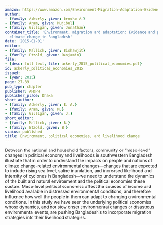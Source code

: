 ```yaml
---
amazon: https://www.amazon.com/Environment-Migration-Adaptation-Evidence-Bangladesh/dp/9849103795/
author:
- {family: Ackerly, given: Brooke A.}
- {family: Anam, given: Mujibul}
- {family: Gilligan, given: Jonathan}
container_title: 'Environment, migration and adaptation: Evidence and politics of
  climate change in Bangladesh'
date: '2015-01-01'
editor:
- {family: Mallick, given: Bishawjit}
- {family: Etzold, given: Benjamin}
file:
- {desc: full text, file: ackerly_2015_political_economies.pdf}
id: ackerly_political_economies_2015
issued:
- {year: 2015}
page: 27-39
pub_type: chapter
publisher: AHDPH
publisher_place: Dhaka
short_author:
- {family: Ackerly, given: B. A.}
- {family: Anam, given: M.}
- {family: Gilligan, given: J.}
short_editor:
- {family: Mallick, given: B.}
- {family: Etzold, given: B.}
status: published
title: Environment, political economies, and livelihood change
---
```

Between the national and household factors, community or &#8220;meso-level&#8221; changes in political economy and livelihoods in southwestern Bangladesh illustrate that in order to understand the impacts on people and nations of climate change-related environmental changes&#8212;changes that are expected to include rising sea level, saline inundation, and increased likelihood and intensity of cyclones in Bangladesh&#8212;we need to understand the dynamics of the built and natural environment and the political economies these sustain. Meso-level political economies affect the sources of income and livelihood available in distressed environmental conditions, and therefore influence how well the people in them can adapt to changing environmental conditions. In this study we have seen the underlying political economies whose dynamics, and not slow onset environmental changes or disastrous environmental events, are pushing Bangladeshis to incorporate migration strategies into their livelihood strategies.
